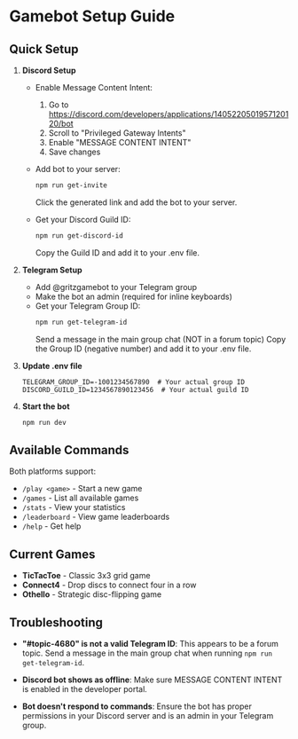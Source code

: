# Gamebot Setup Guide

## Quick Setup

1. **Discord Setup**
   - Enable Message Content Intent:
     1. Go to https://discord.com/developers/applications/1405220501957120120/bot
     2. Scroll to "Privileged Gateway Intents"
     3. Enable "MESSAGE CONTENT INTENT"
     4. Save changes
   
   - Add bot to your server:
     ```bash
     npm run get-invite
     ```
     Click the generated link and add the bot to your server.
   
   - Get your Discord Guild ID:
     ```bash
     npm run get-discord-id
     ```
     Copy the Guild ID and add it to your .env file.

2. **Telegram Setup**
   - Add @gritzgamebot to your Telegram group
   - Make the bot an admin (required for inline keyboards)
   - Get your Telegram Group ID:
     ```bash
     npm run get-telegram-id
     ```
     Send a message in the main group chat (NOT in a forum topic)
     Copy the Group ID (negative number) and add it to your .env file.

3. **Update .env file**
   ```
   TELEGRAM_GROUP_ID=-1001234567890  # Your actual group ID
   DISCORD_GUILD_ID=1234567890123456  # Your actual guild ID
   ```

4. **Start the bot**
   ```bash
   npm run dev
   ```

## Available Commands

Both platforms support:
- `/play <game>` - Start a new game
- `/games` - List all available games
- `/stats` - View your statistics
- `/leaderboard` - View game leaderboards
- `/help` - Get help

## Current Games

- **TicTacToe** - Classic 3x3 grid game
- **Connect4** - Drop discs to connect four in a row
- **Othello** - Strategic disc-flipping game

## Troubleshooting

- **"#topic-4680" is not a valid Telegram ID**: This appears to be a forum topic. Send a message in the main group chat when running `npm run get-telegram-id`.

- **Discord bot shows as offline**: Make sure MESSAGE CONTENT INTENT is enabled in the developer portal.

- **Bot doesn't respond to commands**: Ensure the bot has proper permissions in your Discord server and is an admin in your Telegram group.